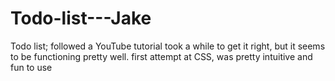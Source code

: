 # Todo-list---Jake
Todo list; followed a YouTube tutorial took a while to get it right, but it seems to be functioning pretty well.
first attempt at CSS, was pretty intuitive and fun to use

